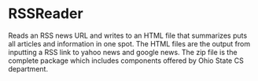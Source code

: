 # RSSReader
Reads an RSS news URL and writes to an HTML file that summarizes puts all articles and information in one spot.
The HTML files are the output from inputting a RSS link to yahoo news and google news.
The zip file is the complete package which includes components offered by Ohio State CS department.
